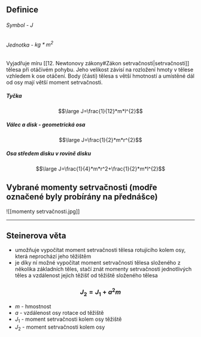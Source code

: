 ## Definice
###### Symbol - $J$
###### Jednotka - $kg*m^2$

Vyjadřuje míru [[12. Newtonovy zákony#Zákon setrvačnosti|setrvačnosti]] tělesa při otáčivém pohybu. Jeho velikost závisí na rozložení hmoty v tělese vzhledem k ose otáčení. Body (části) tělesa s větší hmotností a umístěné dál od osy mají větší moment setrvačnosti.

##### Tyčka
$$\large J=\frac{1}{12}*m*l^{2}$$
##### Válec a disk - geometrická osa
$$\large J=\frac{1}{2}*m*r^{2}$$
##### Osa středem disku v rovině disku
$$\large J=\frac{1}{4}*m*r^2+\frac{1}{2}*m*l^{2}$$

## Vybrané momenty setrvačnosti (modře označené byly probírány na přednášce)

![[momenty setrvačnosti.jpg]]

---
## Steinerova věta
- umožňuje vypočítat moment setrvačnosti tělesa rotujícího kolem osy, která neprochází jeho těžištěm
- je díky ní možné vypočítat moment setrvačnosti tělesa složeného z několika základních těles, stačí znát momenty setrvačnosti jednotlivých těles a vzdálenost jejich těžišť od těžiště složeného tělesa

### $$J_2=J_1+a^2m$$
- $m$ - hmostnost
-  $a$ - vzdálenost osy rotace od těžiště
-  $J_1$ - moment setrvačnosti kolem osy těžiště
-  $J_2$ - moment setrvačnosti kolem osy